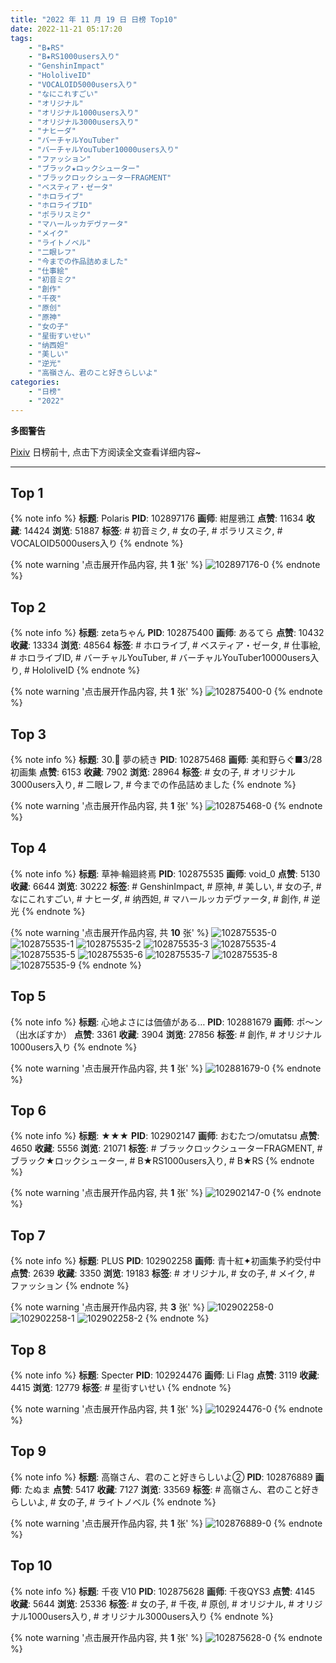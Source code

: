 ```yaml
---
title: "2022 年 11 月 19 日 日榜 Top10"
date: 2022-11-21 05:17:20
tags:
    - "B★RS"
    - "B★RS1000users入り"
    - "GenshinImpact"
    - "HololiveID"
    - "VOCALOID5000users入り"
    - "なにこれすごい"
    - "オリジナル"
    - "オリジナル1000users入り"
    - "オリジナル3000users入り"
    - "ナヒーダ"
    - "バーチャルYouTuber"
    - "バーチャルYouTuber10000users入り"
    - "ファッション"
    - "ブラック★ロックシューター"
    - "ブラックロックシューターFRAGMENT"
    - "ベスティア・ゼータ"
    - "ホロライブ"
    - "ホロライブID"
    - "ポラリスミク"
    - "マハールッカデヴァータ"
    - "メイク"
    - "ライトノベル"
    - "二眼レフ"
    - "今までの作品詰めました"
    - "仕事絵"
    - "初音ミク"
    - "創作"
    - "千夜"
    - "原创"
    - "原神"
    - "女の子"
    - "星街すいせい"
    - "纳西妲"
    - "美しい"
    - "逆光"
    - "高嶺さん、君のこと好きらしいよ"
categories:
    - "日榜"
    - "2022"
---
```


<i class="fa fa-triangle-exclamation"></i>**多图警告**<i class="fa fa-triangle-exclamation"></i>

[Pixiv](https://www.pixiv.net/) 日榜前十, 点击下方阅读全文查看详细内容~

<!-- more -->

---

## Top 1

{% note info %}
**标题**: Polaris
**PID**: 102897176 **画师**: 紺屋鴉江
**点赞**: 11634 **收藏**: 14424 **浏览**: 51887
**标签**: # 初音ミク, # 女の子, # ポラリスミク, # VOCALOID5000users入り
{% endnote %}

{% note warning '点击展开作品内容, 共 **1** 张' %}
![102897176-0](https://i.pixiv.re/img-original/img/2022/11/18/21/16/27/102897176_p0.jpg)
{% endnote %}

## Top 2

{% note info %}
**标题**: zetaちゃん
**PID**: 102875400 **画师**: あるてら
**点赞**: 10432 **收藏**: 13334 **浏览**: 48564
**标签**: # ホロライブ, # ベスティア・ゼータ, # 仕事絵, # ホロライブID, # バーチャルYouTuber, # バーチャルYouTuber10000users入り, # HololiveID
{% endnote %}

{% note warning '点击展开作品内容, 共 **1** 张' %}
![102875400-0](https://i.pixiv.re/img-original/img/2022/11/18/00/00/10/102875400_p0.png)
{% endnote %}

## Top 3

{% note info %}
**标题**: 30.💠 夢の続き
**PID**: 102875468 **画师**: 美和野らぐ■3/28初画集
**点赞**: 6153 **收藏**: 7902 **浏览**: 28964
**标签**: # 女の子, # オリジナル3000users入り, # 二眼レフ, # 今までの作品詰めました
{% endnote %}

{% note warning '点击展开作品内容, 共 **1** 张' %}
![102875468-0](https://i.pixiv.re/img-original/img/2022/11/18/11/54/18/102875468_p0.png)
{% endnote %}

## Top 4

{% note info %}
**标题**: 草神·輪廻終焉
**PID**: 102875535 **画师**: void_0
**点赞**: 5130 **收藏**: 6644 **浏览**: 30222
**标签**: # GenshinImpact, # 原神, # 美しい, # 女の子, # なにこれすごい, # ナヒーダ, # 纳西妲, # マハールッカデヴァータ, # 創作, # 逆光
{% endnote %}

{% note warning '点击展开作品内容, 共 **10** 张' %}
![102875535-0](https://i.pixiv.re/img-original/img/2022/11/18/00/00/38/102875535_p0.jpg)
![102875535-1](https://i.pixiv.re/img-original/img/2022/11/18/00/00/38/102875535_p1.jpg)
![102875535-2](https://i.pixiv.re/img-original/img/2022/11/18/00/00/38/102875535_p2.jpg)
![102875535-3](https://i.pixiv.re/img-original/img/2022/11/18/00/00/38/102875535_p3.jpg)
![102875535-4](https://i.pixiv.re/img-original/img/2022/11/18/00/00/38/102875535_p4.jpg)
![102875535-5](https://i.pixiv.re/img-original/img/2022/11/18/00/00/38/102875535_p5.jpg)
![102875535-6](https://i.pixiv.re/img-original/img/2022/11/18/00/00/38/102875535_p6.jpg)
![102875535-7](https://i.pixiv.re/img-original/img/2022/11/18/00/00/38/102875535_p7.jpg)
![102875535-8](https://i.pixiv.re/img-original/img/2022/11/18/00/00/38/102875535_p8.jpg)
![102875535-9](https://i.pixiv.re/img-original/img/2022/11/18/00/00/38/102875535_p9.jpg)
{% endnote %}

## Top 5

{% note info %}
**标题**: 心地よさには価値がある…
**PID**: 102881679 **画师**: ポ～ン（出水ぽすか）
**点赞**: 3361 **收藏**: 3904 **浏览**: 27856
**标签**: # 創作, # オリジナル1000users入り
{% endnote %}

{% note warning '点击展开作品内容, 共 **1** 张' %}
![102881679-0](https://i.pixiv.re/img-original/img/2022/11/18/07/30/01/102881679_p0.jpg)
{% endnote %}

## Top 6

{% note info %}
**标题**: ★★★
**PID**: 102902147 **画师**: おむたつ/omutatsu
**点赞**: 4650 **收藏**: 5556 **浏览**: 21071
**标签**: # ブラックロックシューターFRAGMENT, # ブラック★ロックシューター, # B★RS1000users入り, # B★RS
{% endnote %}

{% note warning '点击展开作品内容, 共 **1** 张' %}
![102902147-0](https://i.pixiv.re/img-original/img/2022/11/19/00/00/08/102902147_p0.jpg)
{% endnote %}

## Top 7

{% note info %}
**标题**: PLUS
**PID**: 102902258 **画师**: 青十紅✦初画集予約受付中
**点赞**: 2639 **收藏**: 3350 **浏览**: 19183
**标签**: # オリジナル, # 女の子, # メイク, # ファッション
{% endnote %}

{% note warning '点击展开作品内容, 共 **3** 张' %}
![102902258-0](https://i.pixiv.re/img-original/img/2022/11/19/00/00/27/102902258_p0.jpg)
![102902258-1](https://i.pixiv.re/img-original/img/2022/11/19/00/00/27/102902258_p1.jpg)
![102902258-2](https://i.pixiv.re/img-original/img/2022/11/19/00/00/27/102902258_p2.jpg)
{% endnote %}

## Top 8

{% note info %}
**标题**: Specter
**PID**: 102924476 **画师**: Li Flag
**点赞**: 3119 **收藏**: 4415 **浏览**: 12779
**标签**: # 星街すいせい
{% endnote %}

{% note warning '点击展开作品内容, 共 **1** 张' %}
![102924476-0](https://i.pixiv.re/img-original/img/2022/11/19/19/45/13/102924476_p0.jpg)
{% endnote %}

## Top 9

{% note info %}
**标题**: 高嶺さん、君のこと好きらしいよ②
**PID**: 102876889 **画师**: たぬま
**点赞**: 5417 **收藏**: 7127 **浏览**: 33569
**标签**: # 高嶺さん、君のこと好きらしいよ, # 女の子, # ライトノベル
{% endnote %}

{% note warning '点击展开作品内容, 共 **1** 张' %}
![102876889-0](https://i.pixiv.re/img-original/img/2022/11/18/00/45/13/102876889_p0.jpg)
{% endnote %}

## Top 10

{% note info %}
**标题**: 千夜 V10
**PID**: 102875628 **画师**: 千夜QYS3
**点赞**: 4145 **收藏**: 5644 **浏览**: 25336
**标签**: # 女の子, # 千夜, # 原创, # オリジナル, # オリジナル1000users入り, # オリジナル3000users入り
{% endnote %}

{% note warning '点击展开作品内容, 共 **1** 张' %}
![102875628-0](https://i.pixiv.re/img-original/img/2022/11/18/00/01/57/102875628_p0.jpg)
{% endnote %}
